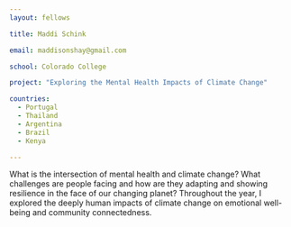 ```yaml
---
layout: fellows

title: Maddi Schink

email: maddisonshay@gmail.com

school: Colorado College

project: "Exploring the Mental Health Impacts of Climate Change"

countries:
  - Portugal
  - Thailand
  - Argentina
  - Brazil
  - Kenya

---
```


What is the intersection of mental health and climate change? What challenges are people facing and how are they adapting and showing resilience in the face of our changing planet? Throughout the year, I explored the deeply human impacts of climate change on emotional well-being and community connectedness.
